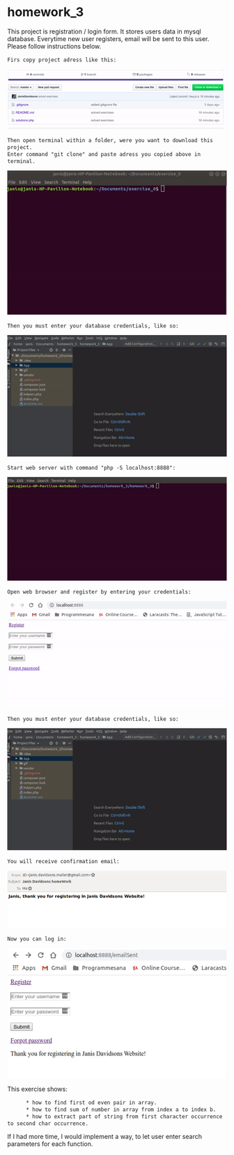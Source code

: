 # homework_3

This project is registration / login form. It stores users data in mysql database. Everytime new user registers, email will
be sent to this user. Please follow instructions below.

    Firs copy project adress like this:

![git demo](gif/git.gif)

    Then open terminal within a folder, were you want to download this project.
    Enter command "git clone" and paste adress you copied above in terminal.

![git demo](gif/terminal.gif)

    Then you must enter your database credentials, like so:
    
![git demo](gif/settings.gif)

    Start web server with command "php -S localhost:8888":
    
![git demo](gif/terminal_2.gif)

    Open web browser and register by entering your credentials:
    
![git demo](gif/web_1.gif)

    Then you must enter your database credentials, like so:
    
![git demo](gif/settings.gif)

    You will receive confirmation email:
    
![Image](gif/mailReceived.png)

    Now you can log in:
    
![git demo](gif/web_2.gif)



This exercise shows:
 
          * how to find first od even pair in array.
          * how to find sum of number in array from index a to index b.
          * how to extract part of string from first character occurrence to second char occurrence.
          
If I had more time, I would implement a way, to let user enter search parameters for each function.
